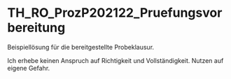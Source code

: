 # TH_RO_ProzP202122_Pruefungsvorbereitung
Beispiellösung für die bereitgestellte Probeklausur. 

Ich erhebe keinen Anspruch auf Richtigkeit und Vollständigkeit. Nutzen auf eigene Gefahr.
